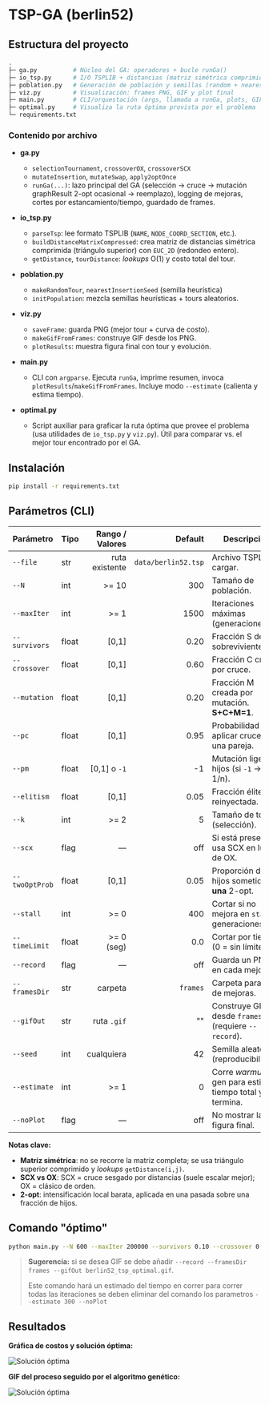 # TSP-GA (berlin52)

## Estructura del proyecto

```bash
.
├─ ga.py          # Núcleo del GA: operadores + bucle runGa()
├─ io_tsp.py      # I/O TSPLIB + distancias (matriz simétrica comprimida)
├─ poblation.py   # Generación de población y semillas (random + nearest-insertion)
├─ viz.py         # Visualización: frames PNG, GIF y plot final
├─ main.py        # CLI/orquestación (args, llamada a runGa, plots, GIF)
├─ optimal.py     # Visualiza la ruta óptima provista por el problema
└─ requirements.txt
```

### Contenido por archivo

* **ga.py**

  * `selectionTournament`, `crossoverOX`, `crossoverSCX`
  * `mutateInsertion`, `mutateSwap`, `apply2optOnce`
  * `runGa(...)`: lazo principal del GA (selección -> cruce -> mutación graphResult 2-opt ocasional -> reemplazo), logging de mejoras, cortes por estancamiento/tiempo, guardado de frames.

* **io_tsp.py**
  * `parseTsp`: lee formato TSPLIB (`NAME`, `NODE_COORD_SECTION`, etc.).
  * `buildDistanceMatrixCompressed`: crea matriz de distancias simétrica comprimida (triángulo superior) con `EUC_2D` (redondeo entero).
  * `getDistance`, `tourDistance`: *lookups* O(1) y costo total del tour.

* **poblation.py**
  * `makeRandomTour`, `nearestInsertionSeed` (semilla heurística)
  * `initPopulation`: mezcla semillas heurísticas + tours aleatorios.

* **viz.py**

  * `saveFrame`: guarda PNG (mejor tour + curva de costo).
  * `makeGifFromFrames`: construye GIF desde los PNG.
  * `plotResults`: muestra figura final con tour y evolución.

* **main.py**
  * CLI con `argparse`. Ejecuta `runGa`, imprime resumen, invoca `plotResults`/`makeGifFromFrames`. Incluye modo `--estimate` (calienta y estima tiempo).

* **optimal.py**
  * Script auxiliar para graficar la ruta óptima que provee el problema (usa utilidades de `io_tsp.py` y `viz.py`). Útil para comparar vs. el mejor tour encontrado por el GA.

## Instalación

```bash
pip install -r requirements.txt
```

## Parámetros (CLI)

| Parámetro      | Tipo  | Rango / Valores  |             Default | Descripción                                               |
| -------------- | ----- | --------------:  | ------------------: | --------------------------------------------------------- |
| `--file`       | str   |  ruta existente  | `data/berlin52.tsp` | Archivo TSPLIB a cargar.                                  |
| `--N`          | int   |            >= 10 |                 300 | Tamaño de población.                                      |
| `--maxIter`    | int   |             >= 1 |                1500 | Iteraciones máximas (generaciones).                       |
| `--survivors`  | float |          \[0,1]  |                0.20 | Fracción S de sobrevivientes.                             |
| `--crossover`  | float |          \[0,1]  |                0.60 | Fracción C creada por cruce.                              |
| `--mutation`   | float |          \[0,1]  |                0.20 | Fracción M creada por mutación. **S+C+M=1**.              |
| `--pc`         | float |          \[0,1]  |                0.95 | Probabilidad de aplicar cruce a una pareja.               |
| `--pm`         | float |   \[0,1] o `-1`  |                  -1 | Mutación ligera a hijos (si `-1` -> usa 1/n).             |
| `--elitism`    | float |          \[0,1]  |                0.05 | Fracción élite reinyectada.                               |
| `--k`          | int   |             >= 2 |                   5 | Tamaño de torneo (selección).                             |
| `--scx`        | flag  |               —  |                 off | Si está presente, usa SCX en lugar de OX.                 |
| `--twoOptProb` | float |          \[0,1]  |                0.05 | Proporción de hijos sometidos a **una** 2-opt.            |
| `--stall`      | int   |             >= 0 |                 400 | Cortar si no mejora en `stall` generaciones.              |
| `--timeLimit`  | float |       >= 0 (seg) |                 0.0 | Cortar por tiempo (0 = sin límite).                       |
| `--record`     | flag  |               —  |                 off | Guarda un PNG en cada mejora.                             |
| `--framesDir`  | str   |         carpeta  |            `frames` | Carpeta para PNG de mejoras.                              |
| `--gifOut`     | str   |     ruta `.gif`  |                  "" | Construye GIF desde `framesDir` (requiere `--record`).    |
| `--seed`       | int   |      cualquiera  |                  42 | Semilla aleatoria (reproducibilidad).                     |
| `--estimate`   | int   |             >= 1 |                   0 | Corre *warmup* N gen para estimar tiempo total y termina. |
| `--noPlot`     | flag  |               —  |                 off | No mostrar la figura final.                               |

**Notas clave:**

* **Matriz simétrica**: no se recorre la matriz completa; se usa triángulo superior comprimido y *lookups* `getDistance(i,j)`.
* **SCX vs OX**: SCX = cruce sesgado por distancias (suele escalar mejor); OX = clásico de orden.
* **2-opt**: intensificación local barata, aplicada en una pasada sobre una fracción de hijos.

## Comando "óptimo"

```bash
python main.py --N 600 --maxIter 200000 --survivors 0.10 --crossover 0.80 --mutation 0.10 --pc 0.98 --pm -1 --elitism 0.03 --k 3 --scx --twoOptProb 0.30 --stall 4000 --timeLimit 0 --seed 42 --estimate 300 --noPlot
```

> **Sugerencia:** si se desea GIF se debe añadir `--record --framesDir frames --gifOut berlin52_tsp_optimal.gif`.
>
> Este comando hará un estimado del tiempo en correr para correr todas las iteraciones se deben eliminar del comando los parametros `--estimate 300 --noPlot`

## Resultados

**Gráfica de costos y solución óptima:**

![Solución óptima](./images/ga_result.png)

**GIF del proceso seguido por el algoritmo genético:**

![Solución óptima](./images/berlin52_tsp_optimal.gif)
